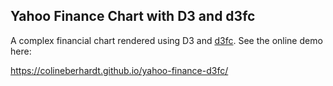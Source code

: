 ## Yahoo Finance Chart with D3 and d3fc

A complex financial chart rendered using D3 and [d3fc](https://d3fc.io). See the online demo here:

https://colineberhardt.github.io/yahoo-finance-d3fc/